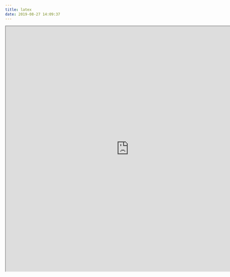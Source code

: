 ```yaml
---
title: latex
date: 2019-08-27 14:09:37
---
```

<iframe src="https://webdemo.myscript.com/views/math/index.html#"height=800 width=800></iframe>
